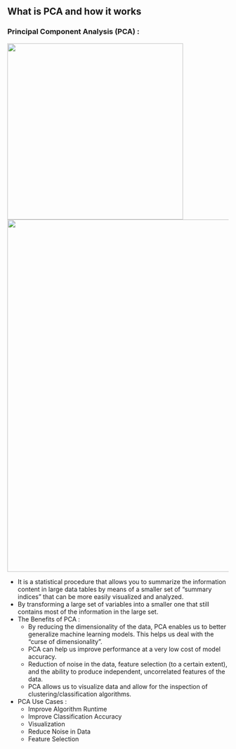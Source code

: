 ## What is PCA and how it works

### Principal Component Analysis (PCA) :

<img src="https://global-uploads.webflow.com/5c4c87937c1ca40c5d0432d3/5db18dd4083f4b7d14a1b9e5_Graph1.png" width="400">

<img src="https://builtin.com/sites/www.builtin.com/files/inline-images/national/Principal%2520Component%2520Analysis%2520second%2520principal.gif" width="800">

- It is a statistical procedure that allows you to summarize the information content in large data tables by means of a smaller set of “summary indices” that can be more easily visualized and analyzed. 
- By transforming a large set of variables into a smaller one that still contains most of the information in the large set.
- The Benefits of PCA :
  - By reducing the dimensionality of the data, PCA enables us to better generalize machine learning models. This helps us deal with the “curse of dimensionality”.
  - PCA can help us improve performance at a very low cost of model accuracy. 
  - Reduction of noise in the data, feature selection (to a certain extent), and the ability to produce independent, uncorrelated features of the data. 
  - PCA allows us to visualize data and allow for the inspection of clustering/classification algorithms.
- PCA Use Cases :
  - Improve Algorithm Runtime
  - Improve Classification Accuracy
  - Visualization
  - Reduce Noise in Data
  - Feature Selection
  